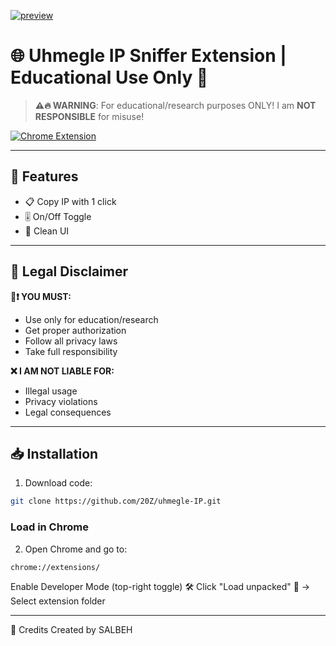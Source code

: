 [![preview](https://i.imgur.com/DOsBG7K.png
)](https://uhmegle.com/)

# 🌐 Uhmegle IP Sniffer Extension | Educational Use Only 🚨

> **⚠️🔥 WARNING**: For educational/research purposes ONLY! I am **NOT RESPONSIBLE** for misuse!

[![Chrome Extension](https://img.shields.io/badge/Chrome-Extension-%234285F4?logo=google-chrome&logoColor=white)](https://chrome.google.com/webstore)


---

## 🎯 Features
- 📋 Copy IP with 1 click
- 🎚️ On/Off Toggle
- 🎨 Clean UI
---

## 🚨 Legal Disclaimer
**🔴❗ YOU MUST:**
- Use only for education/research
- Get proper authorization
- Follow all privacy laws
- Take full responsibility

**❌ I AM NOT LIABLE FOR:**
- Illegal usage
- Privacy violations  
- Legal consequences

---

## 📥 Installation
1. Download code:
```bash
git clone https://github.com/20Z/uhmegle-IP.git
```

### Load in Chrome
2. Open Chrome and go to:

```bash
chrome://extensions/
```

Enable Developer Mode (top-right toggle) 🛠️
Click "Load unpacked" 📂 → Select extension folder


---
🙌 Credits
Created by SALBEH



